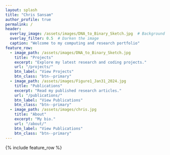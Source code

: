 ```yaml
---
layout: splash
title: "Chris Sansam"
author_profile: true
permalink: /
header:
  overlay_image: /assets/images/DNA_to_Binary_Sketch.jpg  # Background image
  overlay_filter: 0.5  # Darken the image
  caption: "Welcome to my computing and research portfolio"
feature_row:
  - image_path: /assets/images/DNA_to_Binary_Sketch.jpg
    title: "Projects"
    excerpt: "Explore my latest research and coding projects."
    url: "/projects/"
    btn_label: "View Projects"
    btn_class: "btn--primary"
  - image_path: /assets/images/Figure1_Jan31_2024.jpg
    title: "Publications"
    excerpt: "Read my published research articles."
    url: "/publications/"
    btn_label: "View Publications"
    btn_class: "btn--primary"
  - image_path: /assets/images/chris.jpg
    title: "About"
    excerpt: "My bio."
    url: "/about/"
    btn_label: "View Publications"
    btn_class: "btn--primary"
---
```


{% include feature_row %}

